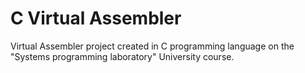 # C Virtual Assembler

Virtual Assembler project created in C programming language on the "Systems programming laboratory" University course.
